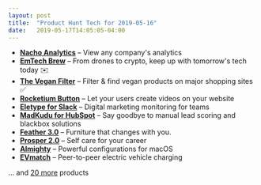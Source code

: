 ```yaml
---
layout: post
title:  "Product Hunt Tech for 2019-05-16"
date:   2019-05-17T14:05:05-04:00
---
```


* **[Nacho Analytics](https://www.producthunt.com/posts/nacho-analytics-3?utm_campaign=producthunt-api&utm_medium=api&utm_source=Application%3A+Daily+Digest+RSS+%28ID%3A+3202%29)** – View any company's analytics
* **[EmTech Brew](https://www.producthunt.com/posts/emtech-brew?utm_campaign=producthunt-api&utm_medium=api&utm_source=Application%3A+Daily+Digest+RSS+%28ID%3A+3202%29)** – From drones to crypto, keep up with tomorrow's tech today ✉️
* **[The Vegan Filter](https://www.producthunt.com/posts/the-vegan-filter?utm_campaign=producthunt-api&utm_medium=api&utm_source=Application%3A+Daily+Digest+RSS+%28ID%3A+3202%29)** – Filter & find vegan products on major shopping sites ✅
* **[Rocketium Button](https://www.producthunt.com/posts/rocketium-button?utm_campaign=producthunt-api&utm_medium=api&utm_source=Application%3A+Daily+Digest+RSS+%28ID%3A+3202%29)** – Let your users create videos on your website
* **[Eletype for Slack](https://www.producthunt.com/posts/eletype-for-slack?utm_campaign=producthunt-api&utm_medium=api&utm_source=Application%3A+Daily+Digest+RSS+%28ID%3A+3202%29)** – Digital marketing monitoring for teams
* **[MadKudu for HubSpot](https://www.producthunt.com/posts/madkudu-for-hubspot?utm_campaign=producthunt-api&utm_medium=api&utm_source=Application%3A+Daily+Digest+RSS+%28ID%3A+3202%29)** – Say goodbye to manual lead scoring and blackbox solutions
* **[Feather 3.0](https://www.producthunt.com/posts/feather-3-0?utm_campaign=producthunt-api&utm_medium=api&utm_source=Application%3A+Daily+Digest+RSS+%28ID%3A+3202%29)** – Furniture that changes with you.
* **[Prosper 2.0](https://www.producthunt.com/posts/prosper-2-0?utm_campaign=producthunt-api&utm_medium=api&utm_source=Application%3A+Daily+Digest+RSS+%28ID%3A+3202%29)** – Self care for your career
* **[Almighty](https://www.producthunt.com/posts/almighty?utm_campaign=producthunt-api&utm_medium=api&utm_source=Application%3A+Daily+Digest+RSS+%28ID%3A+3202%29)** – Powerful configurations for macOS
* **[EVmatch](https://www.producthunt.com/posts/evmatch-2?utm_campaign=producthunt-api&utm_medium=api&utm_source=Application%3A+Daily+Digest+RSS+%28ID%3A+3202%29)** – Peer-to-peer electric vehicle charging

… and [20 more](https://www.producthunt.com/tech) products
